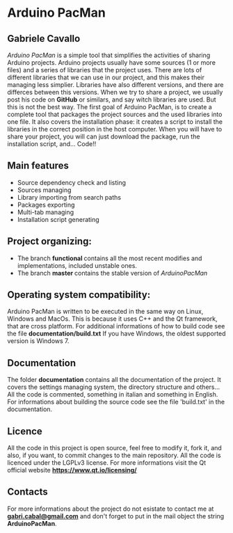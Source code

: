 # Arduino PacMan
## Gabriele Cavallo

*Arduino PacMan* is a simple tool that simplifies the activities of sharing Arduino projects. Arduino projects usually have some sources (1 or more files) and a series of libraries that the project uses. There are lots of different libraries that we can use in our project, and this makes their managing less simplier.
Libraries have also different versions, and there are differces between this versions.
When we try to share a project, we usually post his code on <b>GitHub</b> or similars, and say witch libraries are used.
But this is not the best way.
The first goal of Arduino PacMan, is to create a complete tool that packages the project sources and the used libraries into one file. It also covers the installation phase: it creates a script to install the libraries in the correct position in the host computer.
When you will have to share your project, you will can just download the package, run the installation script, and... Code!!

## Main features
  * Source dependency check and listing
  * Sources managing
  * Library importing from search paths
  * Packages exporting
  * Multi-tab managing
  * Installation script generating

## Project organizing:
  * The branch <b> functional </b> contains all the most recent modifies and implementations, included unstable ones.
  * The branch <b> master </b> contains the stable version of <i>ArduinoPacMan</i>

## Operating system compatibility:
  Arduino PacMan is written to be executed in the same way on Linux, Windows and MacOs. This is because it uses C++ and the Qt framework, that are cross platform. For additional informations of how to build code see the file <b>documentation/build.txt</b>
  If you have Windows, the oldest supported version is Windows 7.

## Documentation
The folder <b>documentation</b> contains all the documentation of the project. It covers the settings managing system, the directory structure and others...
All the code is commented, something in italian and something in English. For informations about building the source code see the file 'build.txt' in the documentation.

## Licence
  All the code in this project is open source, feel free to modify it, fork it, and also, if you want, to commit changes to the main repository. All the code is licenced under the LGPLv3 license.
  For more informations visit the Qt official website <b>https://www.qt.io/licensing/</b>
## Contacts
  For more informations about the project do not esistate to contact me at <b>gabri.cabal@gmail.com</b> and don't forget to put in the mail object the string <b>ArduinoPacMan</b>.
